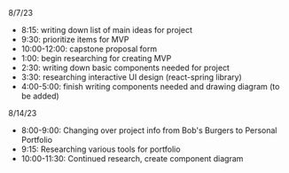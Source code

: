 8/7/23
* 8:15: writing down list of main ideas for project
* 9:30: prioritize items for MVP
* 10:00-12:00: capstone proposal form
* 1:00: begin researching for creating MVP
* 2:30: writing down basic components needed for project
* 3:30: researching interactive UI design (react-spring library)
* 4:00-5:00: finish writing components needed and drawing diagram (to be added)

8/14/23
* 8:00-9:00: Changing over project info from Bob's Burgers to Personal Portfolio
* 9:15: Researching various tools for portfolio
* 10:00-11:30: Continued research, create component diagram
